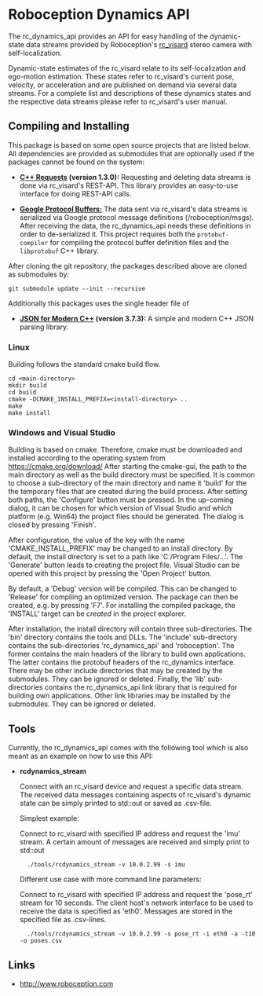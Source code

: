 Roboception Dynamics API
========================

The rc_dynamics_api provides an API for easy handling of the dynamic-state data
streams provided by Roboception's [rc_visard](http://rc-visard.com) stereo
camera with self-localization.

Dynamic-state estimates of the rc_visard relate to its self-localization and
ego-motion estimation. These states refer to rc_visard's current pose,
velocity, or acceleration and are published on demand via several data streams.
For a complete list and descriptions of these dynamics states and the
respective data streams please refer to rc_visard's user manual.

Compiling and Installing
------------------------

This package is based on some open source projects that are listed below. All
dependencies are provided as submodules that are optionally used if the
packages cannot be found on the system:

- **[C++ Requests](https://github.com/whoshuu/cpr) (version 1.3.0):**
Requesting and deleting data streams is done via rc_visard's REST-API. This
library provides an easy-to-use interface for doing REST-API calls.

- **[Google Protocol Buffers:](https://developers.google.com/protocol-buffers/)**
The data sent via rc_visard's data streams is serialized via Google protocol
message definitions (/roboception/msgs). After receiving the data, the
rc_dynamics_api needs these definitions in order to de-serialized it. This
project requires both the `protobuf-compiler` for compiling the protocol buffer
definition files and the `libprotobuf` C++ library.

After cloning the git repository, the packages described above are cloned as
submodules by:

    git submodule update --init --recursive

Additionally this packages uses the single header file of
- **[JSON for Modern C++](https://github.com/nlohmann/json) (version 3.7.3):**
A simple and modern C++ JSON parsing library.

### Linux

Building follows the standard cmake build flow.

    cd <main-directory>
    mkdir build
    cd build
    cmake -DCMAKE_INSTALL_PREFIX=<install-directory> ..
    make
    make install

### Windows and Visual Studio

Building is based on cmake. Therefore, cmake must be downloaded and installed
according to the operating system from https://cmake.org/download/ After
starting the cmake-gui, the path to the main directory as well as the build
directory must be specified. It is common to choose a sub-directory of the
main directory and name it 'build' for the the temporary files that are created
during the build process. After setting both paths, the 'Configure' button must
be pressed. In the up-coming dialog, it can be chosen for which version of
Visual Studio and which platform (e.g. Win64) the project files should be
generated. The dialog is closed by pressing 'Finish'.

After configuration, the value of the key with the name 'CMAKE_INSTALL_PREFIX'
may be changed to an install directory. By default, the install directory is
set to a path like 'C:/Program Files/...'. The 'Generate' button leads to
creating the project file. Visual Studio can be opened with this project by
pressing the 'Open Project' button.

By default, a 'Debug' version will be compiled. This can be changed to 'Release'
for compiling an optimized version. The package can then be created, e.g. by
pressing 'F7'. For installing the compiled package, the 'INSTALL' target can be
*created* in the project explorer.

After installation, the install directory will contain three sub-directories.
The 'bin' directory contains the tools and DLLs. The 'include' sub-directory
contains the sub-directories 'rc_dynamics_api' and 'roboception'. The former
contains the main headers of the library to build own applications. The latter
contains the protobuf headers of the rc_dynamics interface. There may be other
include directories that may be created by the submodules. They can be ignored
or deleted. Finally, the 'lib' sub-directories contains the rc_dynamics_api
link library that is required for building own applications. Other link
libraries may be installed by the submodules. They can be ignored or deleted.

Tools
-----

Currently, the rc_dynamics_api comes with the following tool which is also
meant as an example on how to use this API:

- **rcdynamics_stream**

    Connect with an rc_visard device and request a specific data stream. The
    received data messages containing aspects of rc_visard's dynamic state can
    be simply printed to std::out or saved as .csv-file.

    Simplest example:

    Connect to rc_visard with specified IP address and request the 'imu' stream.
    A certain amount of messages are received and simply print to std::out

        ./tools/rcdynamics_stream -v 10.0.2.99 -s imu

    Different use case with more command line parameters:

    Connect to rc_visard with specified IP address and request the 'pose_rt'
    stream for 10 seconds. The client host's network interface to be used to
    receive the data is specified as 'eth0'. Messages are stored in the
    specified file as .csv-lines.

        ./tools/rcdynamics_stream -v 10.0.2.99 -s pose_rt -i eth0 -a -t10 -o poses.csv

Links
-----

- http://www.roboception.com
